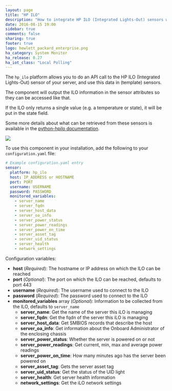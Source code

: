 ```yaml
---
layout: page
title: "HP ILO"
description: "How to integrate HP ILO (Integrated Lights-Out) sensors within Home Assistant."
date: 2016-08-15 19:00
sidebar: true
comments: false
sharing: true
footer: true
logo: hewlett_packard_enterprise.png
ha_category: System Monitor
ha_release: 0.27
ha_iot_class: "Local Polling"
---
```


The `hp_ilo` platform allows you to do an API call to the HP ILO (Integrated Lights-Out) sensor of your server, and use this data in (template) sensors.

The component will output the ILO information in the sensor attributes so they can be accessed like that. 

If the ILO only returns a single value (e.g. a temperature or state), it will be put in the state field.

Some more details about what can be retrieved from these sensors is available in the [python-hpilo documentation](http://pythonhosted.org/python-hpilo/).

<p class='img'>
  <img src='{{site_root}}/images/screenshots/hp_ilo.png' />
</p>


To use this component in your installation, add the following to your `configuration.yaml` file:

```yaml
# Example configuration.yaml entry
sensor:
  platform: hp_ilo
  host: IP_ADDRESS or HOSTNAME
  port: PORT
  username: USERNAME
  password: PASSWORD
  monitored_variables:
    - server_name
    - server_fqdn
    - server_host_data
    - server_oa_info
    - server_power_status
    - server_power_readings
    - server_power_on_time
    - server_asset_tag
    - server_uid_status
    - server_health
    - network_settings
```

Configuration variables:

- **host** (*Required*): The hostname or IP address on which the ILO can be reached
- **port** (*Optional*): The port on which the ILO can be reached, defaults to port 443
- **username** (*Required*): The username used to connect to the ILO
- **password** (*Required*): The password used to connect to the ILO
- **monitored_variables** array (*Optional*): Information to be collected from the ILO, defaults to `server_name`
  - **server_name**: Get the name of the server this iLO is managing
  - **server_fqdn**: Get the fqdn of the server this iLO is managing
  - **server_host_data**: Get SMBIOS records that describe the host
  - **server_oa_info**: Get information about the Onboard Administrator of the enclosing chassis
  - **server_power_status**: Whether the server is powered on or not
  - **server_power_readings**: Get current, min, max and average power readings
  - **server_power_on_time**: How many minutes ago has the server been powered on
  - **server_asset_tag**: Gets the server asset tag
  - **server_uid_status**: Get the status of the UID light
  - **server_health**: Get server health information
  - **network_settings**: Get the iLO network settings
